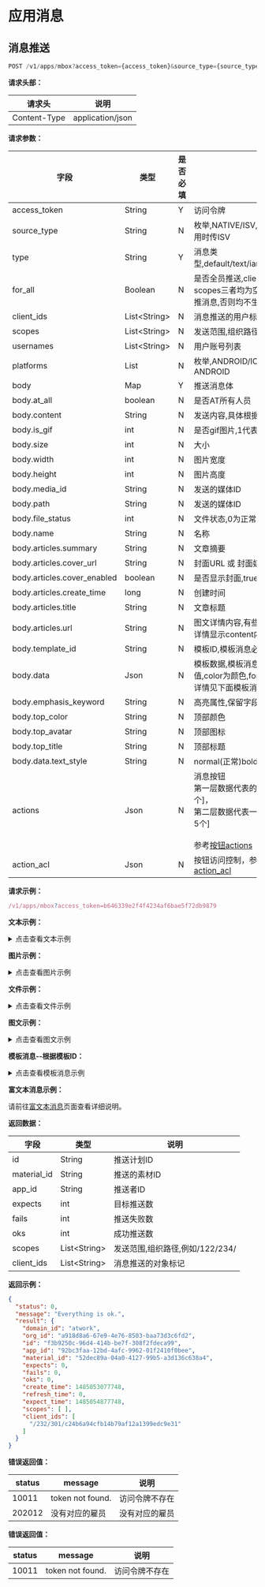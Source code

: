 # 应用消息

## 消息推送

```js
POST /v1/apps/mbox?access_token={access_token}&source_type={source_type}&for_all={for_all}
```
**请求头部：**

|请求头|说明 |
|---|---|
| Content-Type |application/json|

**请求参数：**

| 字段                          | 类型                 | 是否必填 | 说明                                                                                                                   |
|-----------------------------|--------------------|------|----------------------------------------------------------------------------------------------------------------------|
| access_token                | String             | Y    | 访问令牌                                                                                                                 |
| source_type                 | String             | N    | 枚举,NATIVE/ISV,默认值为NATIVE,ISV应用时传ISV                                                                                  |
| type                        | String             | Y    | 消息类型,default/text/iamge/file/article/template                                                                        |
| for_all                     | Boolean            | N    | 是否全员推送,client_ids、usernames、scopes三者均为空,且for_all=true时,才全员推消息,否则均不生效                                                 |
| client_ids                  | List&lt;String&gt; | N    | 消息推送的用户标识                                                                                                            |
| scopes                      | List&lt;String&gt; | N    | 发送范围,组织路径,例如/122/234/                                                                                                |
| usernames                   | List&lt;String&gt; | N    | 用户账号列表                                                                                                               |
| platforms                   | List               | N    | 枚举,ANDROID/IOS/PC,默认值为IOS和ANDROID                                                                                    |
| body                        | Map                | Y    | 推送消息体                                                                                                                |
| body.at_all                 | boolean            | N    | 是否AT所有人员                                                                                                             |
| body.content                | String             | N    | 发送内容,具体根据消息类型决定                                                                                                      |
| body.is_gif                 | int                | N    | 是否gif图片,1代表是                                                                                                         |
| body.size                   | int                | N    | 大小                                                                                                                   |
| body.width                  | int                | N    | 图片宽度                                                                                                                 |
| body.height                 | int                | N    | 图片高度                                                                                                                 |
| body.media_id               | String             | N    | 发送的媒体ID                                                                                                              |
| body.path                   | String             | N    | 发送的媒体ID                                                                                                              |
| body.file_status            | int                | N    | 文件状态,0为正常                                                                                                            |
| body.name                   | String             | N    | 名称                                                                                                                   |
| body.articles.summary       | String             | N    | 文章摘要                                                                                                                 |
| body.articles.cover_url     | String             | N    | 封面URL 或 封面媒体Id                                                                                                       |
| body.articles.cover_enabled | boolean            | N    | 是否显示封面,true/false                                                                                                    |
| body.articles.create_time   | long               | N    | 创建时间                                                                                                                 |
| body.articles.title         | String             | N    | 文章标题                                                                                                                 |
| body.articles.url           | String             | N    | 图文详情内容,有些获取url内容,为空时,图文详情显示content内容                                                                                 |
| body.template_id            | String             | N    | 模板ID,模板消息必填                                                                                                          |
| body.data                   | Json               | N    | 模板数据,模板消息必填,value为变量值,color为颜色,font_size为字号大小.<br/>详情见下面模板消息示例                                                       |
| body.emphasis_keyword       | String             | N    | 高亮属性,保留字段                                                                                                            |
| body.top_color              | String             | N    | 顶部颜色                                                                                                                 |
| body.top_avatar             | String             | N    | 顶部图标                                                                                                                 |
| body.top_title              | String             | N    | 顶部标题                                                                                                                 |
| body.data.text_style        | String             | N    | normal(正常)bold(粗体)                                                                                                   |
| actions                     | Json               | N    | 消息按钮<br/>第一层数据代表的多少行按钮[目前最多5个]，<br/>第二层数据代表一行有多少个按钮[目前最多5个]<br/><br/>参考[按钮actions](/api/bot/response.html#按钮actions) 
| action_acl                  | Json               | N    | 按钮访问控制，参考[按钮访问控制action_acl](/api/bot/response.html#按钮访问控制action-acl)                                                 

**请求示例：**

```js
/v1/apps/mbox?access_token=b646339e2f4f4234af6bae5f72db9879
```

**文本示例：**

<details>
<summary>点击查看文本示例</summary>

```json
{
  "type": "TEXT", 
  "body": {
    "at_all": false, 
    "content": "2"
  }, 
  "client_ids": [
    "c24b6a94cfb14b79af12a1399edc9e31"
  ],
  "usernames": [
    "username1"
  ],
  "platforms": [
    "ANDROID","IOS","PC"
  ]
}
```
Curl示例
~~~
curl -i -X POST \
   -H "Content-Type:application/json" \
   -d \
'{
    "type": "text",
    "body":
    {
        "content": "测试文本消息"
    },
    "usernames":
    [
        "username1","username2"
    ]
}' \
 'https://替换成你的域名/v1/apps/mbox?access_token={替换成你的access_token}'
~~~
</details>

**图片示例：**

<details>
<summary>点击查看图片示例</summary>

```json
{
  "type": "IMAGE", 
  "body": {
    "is_gif": 0, 
    "size": 1852, 
    "width": 280, 
    "media_id": "Z3JvdXAxL00wMC8wMC80OC9yQkFCR1ZkaFI5Q0FjNmp2QUFBSFBIRkhXSkk1NDEuanBn", 
    "content": "图片内容,base64编码", 
    "height": 280
  }, 
  "client_ids": [
    "c24b6a94cfb14b79af12a1399edc9e31"
  ],
  "usernames": [
    "username1"
  ],
  "platforms": [
    "ANDROID","IOS","PC"
  ]
}
```
Curl示例
~~~
curl -i -X POST \
   -H "Content-Type:application/json" \
   -d \
'{
  "type": "IMAGE", 
  "body": {
    "is_gif": 0, 
    "size": 1852, 
    "width": 280, 
    "media_id": "Z3JvdXAxL00wMC8wMC80OC9yQkFCR1ZkaFI5Q0FjNmp2QUFBSFBIRkhXSkk1NDEuanBn", 
    "content": "图片内容,base64编码", 
    "height": 280
  }, 
  "usernames": [
    "username1","username2"
  ],
  "platforms": [
    "ANDROID","IOS","PC"
  ]
}' \
 'https://替换成你的域名/v1/apps/mbox?access_token={替换成你的access_token}'
~~~

</details>

**文件示例：**

<details>
<summary>点击查看文件示例</summary>

```json
{
  "type": "FILE", 
  "body": {
    "file_status": 0, //文件状态,0代表正常
    "size": 71416, 
    "name": "IMG_0778.GIF", 
    "media_id": "Z3JvdXAxL00wMC8wMC80Ny9yQkFCR1ZkaEdBZUFYRkxmQUFFVy1JYmNRbTgwNjkuZ2lm", 
  }, 
  "client_ids": [
    "c24b6a94cfb14b79af12a1399edc9e31"
  ],
  "platforms": [
    "ANDROID","IOS","PC"
  ]
}
```
</details>

**图文示例：**

<details>
<summary>点击查看图文示例</summary>

```json
{
  "type": "ARTICLE", 
  "body": {
    "articles": [
      {
        "summary": "", 
        "cover_enabled": false, 
        "cover_url": "Z3JvdXAxL00wMC8wMC8zQi9yQkFCR1ZkVlFwYUFicjJ3QUFQa2NkSHlFM280MDMuanBn", 
        "create_time": 1465205632846, 
        "author": "凯里",  
        "title": "云南丽江", 
        "content": "<p>这个文章被删除了</p>", 
        "url": ""
      }
    ]
  }, 
  "platforms": [
    "ANDROID", 
    "IOS", 
    "PC"
  ]
}
```
</details>

**模板消息--根据模板ID：**

<details>
<summary>点击查看模板消息示例</summary>

```json
{
  "type": "TEMPLATE", 
  "body": {
    "template_id": "152891af-1bec-4a18-8201-a58e08a7afad", 
    "top_color": "#00ff00",
    "top_avatar": "Z3JvdXAxL00wMC8wMC80MC9yQkFCR1ZkWDQ0ZUFRY21LQUFBZXVHZDBHS0U4MTkuanBn",
    "top_title": "流程大师",
    "data": [
      {
        "key": "keyword1", 
        "value": "339208499", 
        "color": "#00ff00", 
        "font_size": "12", 
        "text_style": "normal"
      }, 
      {
        "key": "keyword2", 
        "value": "2016年01月05日", 
        "color": "#00ff00", 
        "font_size": "12", 
        "text_style": "normal"
      }, 
      {
        "key": "keyword3", 
        "value": "830138013810", 
        "color": "#00ff00", 
        "font_size": "12", 
        "text_style": "normal"
      }, 
      {
        "key": "keyword4", 
        "value": "8310380131", 
        "color": "#00ff00", 
        "font_size": "12", 
        "text_style": "bold"
      }
    ],
    "emphasis_keyword": "keyword1.DATA"
  }, 
  "client_ids": [
    "a86e83a26be44eb59806901cc8be5d5c"
  ], 
  "platforms": [
    "ANDROID"
  ]
}
```
</details>

**富文本消息示例：**

请前往[富文本消息](/api/app/richText.html)页面查看详细说明。

**返回数据：**

| 字段| 类型 |说明|
|---|---|---|
| id | String | 推送计划ID |
| material_id | String | 推送的素材ID |
| app_id | String | 推送者ID |
| expects | int | 目标推送数 |
| fails | int | 推送失败数 |
| oks | int | 成功推送数 |
| scopes | List&lt;String&gt; | 发送范围,组织路径,例如/122/234/ |
| client_ids | List&lt;String&gt; | 消息推送的对象标记 |

**返回示例：**

```json
{
  "status": 0, 
  "message": "Everything is ok.", 
  "result": {
    "domain_id": "atwork", 
    "org_id": "a918d8a6-67e9-4e76-8503-baa73d3c6fd2", 
    "id": "f3b9250c-96d4-414b-be7f-308f2fdeca99", 
    "app_id": "92bc3faa-12bd-4afc-9962-01f2410f0bee", 
    "material_id": "52dec89a-04a0-4127-99b5-a3d136c638a4", 
    "expects": 0, 
    "fails": 0, 
    "oks": 0, 
    "create_time": 1485053077748, 
    "refresh_time": 0, 
    "expect_time": 1485054877748, 
    "scopes": [ ], 
    "client_ids": [
      "/232/301/c24b6a94cfb14b79af12a1399edc9e31"
    ]
  }
}
```

**错误返回值：**

| status | message |说明|
|---|---|---|
| 10011 |token not found.|访问令牌不存在|
| 202012 |没有对应的雇员|没有对应的雇员|


**错误返回值：**

| status | message |说明|
|---|---|---|
| 10011 |token not found.|访问令牌不存在|